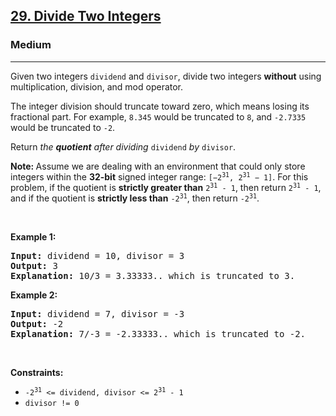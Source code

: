 <h2><a href="https://leetcode.com/problems/divide-two-integers/">29. Divide Two Integers</a></h2><h3>Medium</h3><hr><div style="user-select: auto;"><p style="user-select: auto;">Given two integers <code style="user-select: auto;">dividend</code> and <code style="user-select: auto;">divisor</code>, divide two integers <strong style="user-select: auto;">without</strong> using multiplication, division, and mod operator.</p>

<p style="user-select: auto;">The integer division should truncate toward zero, which means losing its fractional part. For example, <code style="user-select: auto;">8.345</code> would be truncated to <code style="user-select: auto;">8</code>, and <code style="user-select: auto;">-2.7335</code> would be truncated to <code style="user-select: auto;">-2</code>.</p>

<p style="user-select: auto;">Return <em style="user-select: auto;">the <strong style="user-select: auto;">quotient</strong> after dividing </em><code style="user-select: auto;">dividend</code><em style="user-select: auto;"> by </em><code style="user-select: auto;">divisor</code>.</p>

<p style="user-select: auto;"><strong style="user-select: auto;">Note: </strong>Assume we are dealing with an environment that could only store integers within the <strong style="user-select: auto;">32-bit</strong> signed integer range: <code style="user-select: auto;">[−2<sup style="user-select: auto;">31</sup>, 2<sup style="user-select: auto;">31</sup> − 1]</code>. For this problem, if the quotient is <strong style="user-select: auto;">strictly greater than</strong> <code style="user-select: auto;">2<sup style="user-select: auto;">31</sup> - 1</code>, then return <code style="user-select: auto;">2<sup style="user-select: auto;">31</sup> - 1</code>, and if the quotient is <strong style="user-select: auto;">strictly less than</strong> <code style="user-select: auto;">-2<sup style="user-select: auto;">31</sup></code>, then return <code style="user-select: auto;">-2<sup style="user-select: auto;">31</sup></code>.</p>

<p style="user-select: auto;">&nbsp;</p>
<p style="user-select: auto;"><strong style="user-select: auto;">Example 1:</strong></p>

<pre style="user-select: auto;"><strong style="user-select: auto;">Input:</strong> dividend = 10, divisor = 3
<strong style="user-select: auto;">Output:</strong> 3
<strong style="user-select: auto;">Explanation:</strong> 10/3 = 3.33333.. which is truncated to 3.
</pre>

<p style="user-select: auto;"><strong style="user-select: auto;">Example 2:</strong></p>

<pre style="user-select: auto;"><strong style="user-select: auto;">Input:</strong> dividend = 7, divisor = -3
<strong style="user-select: auto;">Output:</strong> -2
<strong style="user-select: auto;">Explanation:</strong> 7/-3 = -2.33333.. which is truncated to -2.
</pre>

<p style="user-select: auto;">&nbsp;</p>
<p style="user-select: auto;"><strong style="user-select: auto;">Constraints:</strong></p>

<ul style="user-select: auto;">
	<li style="user-select: auto;"><code style="user-select: auto;">-2<sup style="user-select: auto;">31</sup> &lt;= dividend, divisor &lt;= 2<sup style="user-select: auto;">31</sup> - 1</code></li>
	<li style="user-select: auto;"><code style="user-select: auto;">divisor != 0</code></li>
</ul>
</div>